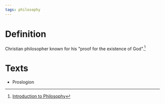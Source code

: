 ```yaml
---
tags: philosophy
---
```


# Definition

Christian philosopher known for his "proof for the existence of God".[^1]

# Texts
- Proslogion

[^1]: [Introduction to Philosophy](zotero://open-pdf/library/items/M84L5RRJ?page=135)